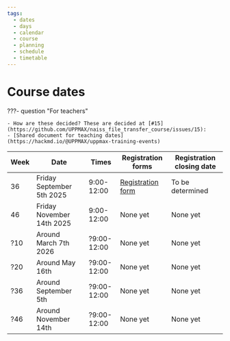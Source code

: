 ```yaml
---
tags:
  - dates
  - days
  - calendar
  - course
  - planning
  - schedule
  - timetable
---
```


# Course dates

???- question "For teachers"

    - How are these decided? These are decided at [#15](https://github.com/UPPMAX/naiss_file_transfer_course/issues/15):
    - [Shared document for teaching dates](https://hackmd.io/@UPPMAX/uppmax-training-events)

Week|Date                     |Times      |Registration forms  |Registration closing date
----|-------------------------|-----------|--------------------|-----
36  |Friday September 5th 2025|9:00-12:00 |[Registration form](https://docs.google.com/forms/d/e/1FAIpQLSeKPn-w7a-uoC35aGCrU_2b2ZCfOCGsFSgN4iZzdly6skaIuw/viewform) | To be determined
46  |Friday November 14th 2025|9:00-12:00 |None yet|None yet
?10 |Around March 7th 2026    |?9:00-12:00|None yet|None yet
?20 |Around May 16th          |?9:00-12:00|None yet|None yet
?36 |Around September 5th     |?9:00-12:00|None yet|None yet
?46 |Around November 14th     |?9:00-12:00|None yet|None yet

